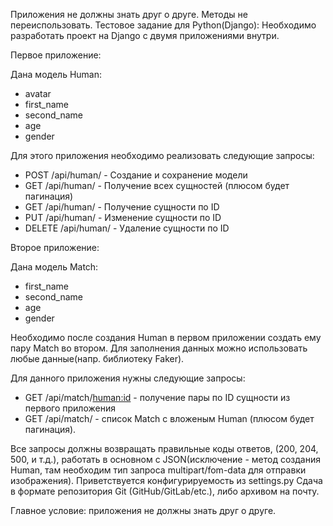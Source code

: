 Приложения не должны знать друг о друге. Методы не переиспользовать.
Тестовое задание для Python(Django):
Необходимо разработать проект на Django с двумя приложениями внутри.

Первое приложение:

Дана модель Human:
- avatar
- first_name
- second_name
- age
- gender

Для этого приложения необходимо реализовать следующие запросы:
- POST /api/human/ - Создание и сохранение модели
- GET /api/human/ - Получение всех сущностей (плюсом будет пагинация)
- GET /api/human/<id> - Получение сущности по ID
- PUT /api/human/<id> - Изменение сущности по ID
- DELETE /api/human/<id> - Удаление сущности по ID

Второе приложение:

Дана модель Match:
- first_name
- second_name
- age
- gender

Необходимо после создания Human в первом приложении создать ему пару Match во втором. Для заполнения данных можно использовать любые данные(напр. библиотеку Faker).

Для данного приложения нужны следующие запросы:
- GET /api/match/<human:id> - получение пары по ID сущности из первого приложения
- GET /api/match/ - список Match с вложеным Human (плюсом будет пагинация).


Все запросы должны возвращать правильные коды ответов, (200, 204, 500, и т.д.), работать в основном с JSON(исключение - метод создания Human, там необходим тип запроса multipart/fom-data для отправки изображения).
Приветствуется конфигурируемость из settings.py
Сдача в формате репозитория Git (GitHub/GitLab/etc.), либо архивом на почту.

Главное условие: приложения не должны знать друг о друге.